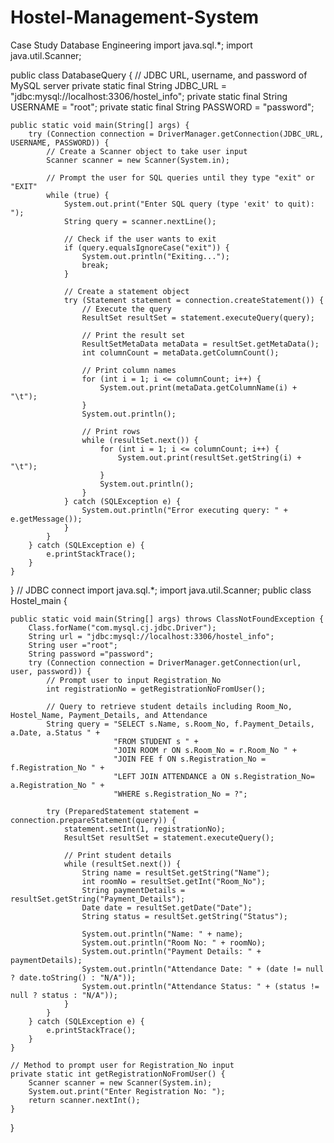 # Hostel-Management-System
Case Study Database Engineering
import java.sql.*;
import java.util.Scanner;

public class DatabaseQuery {
    // JDBC URL, username, and password of MySQL server
    private static final String JDBC_URL = "jdbc:mysql://localhost:3306/hostel_info";
    private static final String USERNAME = "root";
    private static final String PASSWORD = "password";

    public static void main(String[] args) {
        try (Connection connection = DriverManager.getConnection(JDBC_URL, USERNAME, PASSWORD)) {
            // Create a Scanner object to take user input
            Scanner scanner = new Scanner(System.in);
            
            // Prompt the user for SQL queries until they type "exit" or "EXIT"
            while (true) {
                System.out.print("Enter SQL query (type 'exit' to quit): ");
                String query = scanner.nextLine();

                // Check if the user wants to exit
                if (query.equalsIgnoreCase("exit")) {
                    System.out.println("Exiting...");
                    break;
                }

                // Create a statement object
                try (Statement statement = connection.createStatement()) {
                    // Execute the query
                    ResultSet resultSet = statement.executeQuery(query);
                    
                    // Print the result set
                    ResultSetMetaData metaData = resultSet.getMetaData();
                    int columnCount = metaData.getColumnCount();
                    
                    // Print column names
                    for (int i = 1; i <= columnCount; i++) {
                        System.out.print(metaData.getColumnName(i) + "\t");
                    }
                    System.out.println();
                    
                    // Print rows
                    while (resultSet.next()) {
                        for (int i = 1; i <= columnCount; i++) {
                            System.out.print(resultSet.getString(i) + "\t");
                        }
                        System.out.println();
                    }
                } catch (SQLException e) {
                    System.out.println("Error executing query: " + e.getMessage());
                }
            }
        } catch (SQLException e) {
            e.printStackTrace();
        }
    }
}
// JDBC connect
import java.sql.*;
import java.util.Scanner;
public class Hostel_main {

	public static void main(String[] args) throws ClassNotFoundException {
		Class.forName("com.mysql.cj.jdbc.Driver");
		String url = "jdbc:mysql://localhost:3306/hostel_info";
		String user ="root";
		String password ="password";
		try (Connection connection = DriverManager.getConnection(url, user, password)) {
            // Prompt user to input Registration_No
            int registrationNo = getRegistrationNoFromUser();

            // Query to retrieve student details including Room_No, Hostel_Name, Payment_Details, and Attendance
            String query = "SELECT s.Name, s.Room_No, f.Payment_Details, a.Date, a.Status " +
                           "FROM STUDENT s " +
                           "JOIN ROOM r ON s.Room_No = r.Room_No " +
                           "JOIN FEE f ON s.Registration_No = f.Registration_No " +
                           "LEFT JOIN ATTENDANCE a ON s.Registration_No= a.Registration_No " +
                           "WHERE s.Registration_No = ?";

            try (PreparedStatement statement = connection.prepareStatement(query)) {
                statement.setInt(1, registrationNo);
                ResultSet resultSet = statement.executeQuery();

                // Print student details
                while (resultSet.next()) {
                    String name = resultSet.getString("Name");
                    int roomNo = resultSet.getInt("Room_No");
                    String paymentDetails = resultSet.getString("Payment_Details");
                    Date date = resultSet.getDate("Date");
                    String status = resultSet.getString("Status");

                    System.out.println("Name: " + name);
                    System.out.println("Room No: " + roomNo);
                    System.out.println("Payment Details: " + paymentDetails);
                    System.out.println("Attendance Date: " + (date != null ? date.toString() : "N/A"));
                    System.out.println("Attendance Status: " + (status != null ? status : "N/A"));
                }
            }
        } catch (SQLException e) {
            e.printStackTrace();
        }
    }

    // Method to prompt user for Registration_No input
    private static int getRegistrationNoFromUser() {
        Scanner scanner = new Scanner(System.in);
        System.out.print("Enter Registration No: ");
        return scanner.nextInt();
	}

}
